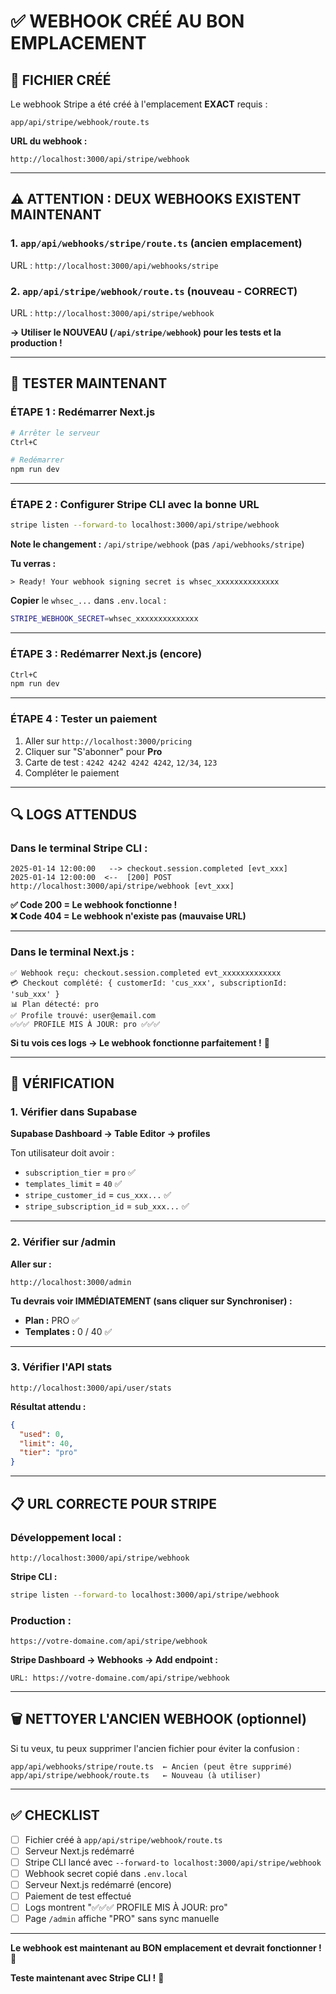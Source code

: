 # ✅ WEBHOOK CRÉÉ AU BON EMPLACEMENT

## 🎯 FICHIER CRÉÉ

Le webhook Stripe a été créé à l'emplacement **EXACT** requis :

```
app/api/stripe/webhook/route.ts
```

**URL du webhook :**
```
http://localhost:3000/api/stripe/webhook
```

---

## ⚠️ ATTENTION : DEUX WEBHOOKS EXISTENT MAINTENANT

### 1. `app/api/webhooks/stripe/route.ts` (ancien emplacement)

URL : `http://localhost:3000/api/webhooks/stripe`

### 2. `app/api/stripe/webhook/route.ts` (nouveau - CORRECT)

URL : `http://localhost:3000/api/stripe/webhook`

**→ Utiliser le NOUVEAU (`/api/stripe/webhook`) pour les tests et la production !**

---

## 🧪 TESTER MAINTENANT

### **ÉTAPE 1 : Redémarrer Next.js**

```bash
# Arrêter le serveur
Ctrl+C

# Redémarrer
npm run dev
```

---

### **ÉTAPE 2 : Configurer Stripe CLI avec la bonne URL**

```bash
stripe listen --forward-to localhost:3000/api/stripe/webhook
```

**Note le changement :** `/api/stripe/webhook` (pas `/api/webhooks/stripe`)

**Tu verras :**
```
> Ready! Your webhook signing secret is whsec_xxxxxxxxxxxxxx
```

**Copier** le `whsec_...` dans `.env.local` :

```bash
STRIPE_WEBHOOK_SECRET=whsec_xxxxxxxxxxxxxx
```

---

### **ÉTAPE 3 : Redémarrer Next.js (encore)**

```bash
Ctrl+C
npm run dev
```

---

### **ÉTAPE 4 : Tester un paiement**

1. Aller sur `http://localhost:3000/pricing`
2. Cliquer sur "S'abonner" pour **Pro**
3. Carte de test : `4242 4242 4242 4242`, `12/34`, `123`
4. Compléter le paiement

---

## 🔍 LOGS ATTENDUS

### Dans le terminal Stripe CLI :

```
2025-01-14 12:00:00   --> checkout.session.completed [evt_xxx]
2025-01-14 12:00:00  <--  [200] POST http://localhost:3000/api/stripe/webhook [evt_xxx]
```

**✅ Code 200 = Le webhook fonctionne !**  
**❌ Code 404 = Le webhook n'existe pas (mauvaise URL)**

---

### Dans le terminal Next.js :

```
✅ Webhook reçu: checkout.session.completed evt_xxxxxxxxxxxxx
💳 Checkout complété: { customerId: 'cus_xxx', subscriptionId: 'sub_xxx' }
📊 Plan détecté: pro
✅ Profile trouvé: user@email.com
✅✅✅ PROFILE MIS À JOUR: pro ✅✅✅
```

**Si tu vois ces logs → Le webhook fonctionne parfaitement !** 🎉

---

## 🎯 VÉRIFICATION

### 1. Vérifier dans Supabase

**Supabase Dashboard → Table Editor → profiles**

Ton utilisateur doit avoir :
- `subscription_tier` = `pro` ✅
- `templates_limit` = `40` ✅
- `stripe_customer_id` = `cus_xxx...` ✅
- `stripe_subscription_id` = `sub_xxx...` ✅

---

### 2. Vérifier sur /admin

**Aller sur :**
```
http://localhost:3000/admin
```

**Tu devrais voir IMMÉDIATEMENT (sans cliquer sur Synchroniser) :**

- **Plan :** PRO ✅
- **Templates :** 0 / 40 ✅

---

### 3. Vérifier l'API stats

```
http://localhost:3000/api/user/stats
```

**Résultat attendu :**
```json
{
  "used": 0,
  "limit": 40,
  "tier": "pro"
}
```

---

## 📋 URL CORRECTE POUR STRIPE

### Développement local :

```
http://localhost:3000/api/stripe/webhook
```

**Stripe CLI :**
```bash
stripe listen --forward-to localhost:3000/api/stripe/webhook
```

### Production :

```
https://votre-domaine.com/api/stripe/webhook
```

**Stripe Dashboard → Webhooks → Add endpoint :**
```
URL: https://votre-domaine.com/api/stripe/webhook
```

---

## 🗑️ NETTOYER L'ANCIEN WEBHOOK (optionnel)

Si tu veux, tu peux supprimer l'ancien fichier pour éviter la confusion :

```
app/api/webhooks/stripe/route.ts  ← Ancien (peut être supprimé)
app/api/stripe/webhook/route.ts   ← Nouveau (à utiliser)
```

---

## ✅ CHECKLIST

- [ ] Fichier créé à `app/api/stripe/webhook/route.ts`
- [ ] Serveur Next.js redémarré
- [ ] Stripe CLI lancé avec `--forward-to localhost:3000/api/stripe/webhook`
- [ ] Webhook secret copié dans `.env.local`
- [ ] Serveur Next.js redémarré (encore)
- [ ] Paiement de test effectué
- [ ] Logs montrent "✅✅✅ PROFILE MIS À JOUR: pro"
- [ ] Page `/admin` affiche "PRO" sans sync manuelle

---

**Le webhook est maintenant au BON emplacement et devrait fonctionner !** 🎉

**Teste maintenant avec Stripe CLI !** 🚀

